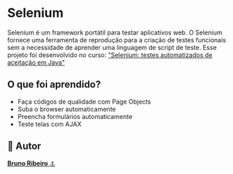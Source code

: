 # Selenium
Selenium é um framework portátil para testar aplicativos web. O Selenium fornece uma ferramenta de reprodução para a criação de testes funcionais sem a necessidade de aprender uma linguagem de script de teste. Esse projeto foi desenvolvido no curso: <a href="https://cursos.alura.com.br/course/selenium-testes-automatizados-aceitacao-java">"Selenium: testes automatizados de aceitação em Java"</a>

## O que foi aprendido?
- Faça códigos de qualidade com Page Objects
- Suba o browser automaticamente
- Preencha formulários automaticamente
- Teste telas com AJAX

<h2>🧐 Autor</h2>
<a href="https://github.com/brdoliveira" title="Github"><b>Bruno Ribeiro</b> ⚓</a>
